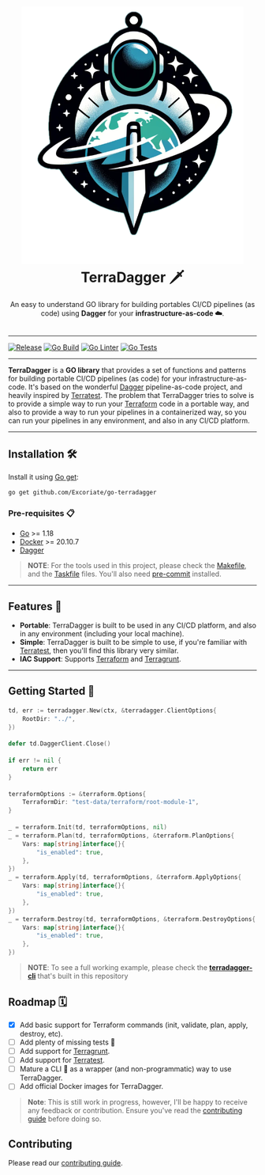 <h1 align="center">
  <img alt="logo" src="docs/logo/terradagger-logo-2.png" width="450px"/><br/>
  TerraDagger 🗡️
</h1>
<p align="center">An easy to understand GO library for building portables CI/CD pipelines (as code) using <b>Dagger</b> for your <b> infrastructure-as-code ☁️</b>.<br/><br/>

---
[![Release](https://github.com/Excoriate/go-terradagger/actions/workflows/release.yaml/badge.svg)](https://github.com/Excoriate/go-terradagger/actions/workflows/release.yaml)
[![Go Build](https://github.com/Excoriate/go-terradagger/actions/workflows/go-build.yml/badge.svg)](https://github.com/Excoriate/go-terradagger/actions/workflows/go-build.yml)
[![Go Linter](https://github.com/Excoriate/go-terradagger/actions/workflows/go-ci-lint.yaml/badge.svg)](https://github.com/Excoriate/go-terradagger/actions/workflows/go-ci-lint.yaml)
[![Go Tests](https://github.com/Excoriate/go-terradagger/actions/workflows/go-ci-tests.yml/badge.svg)](https://github.com/Excoriate/go-terradagger/actions/workflows/go-ci-tests.yml)

---
**TerraDagger** is a **GO library** that provides a set of functions and patterns for building portable CI/CD pipelines (as code) for your infrastructure-as-code. It's based on the wonderful [Dagger](https://dagger.io) pipeline-as-code project, and heavily inspired by [Terratest](https://terratest.gruntwork.io). The problem that TerraDagger tries to solve is to provide a simple way to run your [Terraform](https://www.terraform.io/) code in a portable way, and also to provide a way to run your pipelines in a containerized way, so you can run your pipelines in any environment, and also in any CI/CD platform.

---

## Installation 🛠️

Install it using [Go get](https://golang.org/cmd/go/#hdr-Add_dependencies_to_current_module_and_install_them):

```bash
go get github.com/Excoriate/go-terradagger
```

### Pre-requisites 📋

- [Go](https://golang.org/doc/install) >= 1.18
- [Docker](https://docs.docker.com/get-docker/) >= 20.10.7
- [Dagger](https://dagger.io)

>**NOTE**: For the tools used in this project, please check the [Makefile](./Makefile), and the [Taskfile](./Taskfile.yml) files. You'll also need [pre-commit](https://pre-commit.com/) installed.

---

## Features 🎉
* **Portable**: TerraDagger is built to be used in any CI/CD platform, and also in any environment (including your local machine).
* **Simple**: TerraDagger is built to be simple to use, if you're familiar with [Terratest](https://terratest.gruntwork.io), then you'll find this library very similar.
* **IAC Support**: Supports [Terraform](https://www.terraform.io/) and [Terragrunt](https://terragrunt.gruntwork.io/).

---

## Getting Started 🚀


```go
td, err := terradagger.New(ctx, &terradagger.ClientOptions{
	RootDir: "../",
})

defer td.DaggerClient.Close()

if err != nil {
	return err
}

terraformOptions := &terraform.Options{
	TerraformDir: "test-data/terraform/root-module-1",
}

_ = terraform.Init(td, terraformOptions, nil)
_ = terraform.Plan(td, terraformOptions, &terraform.PlanOptions{
	Vars: map[string]interface{}{
		"is_enabled": true,
	},
})
_ = terraform.Apply(td, terraformOptions, &terraform.ApplyOptions{
	Vars: map[string]interface{}{
		"is_enabled": true,
	},
})
_ = terraform.Destroy(td, terraformOptions, &terraform.DestroyOptions{
	Vars: map[string]interface{}{
		"is_enabled": true,
	},
})

```

>**NOTE**: To see a full working example, please check the [**terradagger-cli**](cli/) that's built in this repository



## Roadmap 🗓️

- [x] Add basic support for Terraform commands (init, validate, plan, apply, destroy, etc).
- [ ] Add plenty of missing tests 🧪
- [ ] Add support for [Terragrunt](https://terragrunt.gruntwork.io/).
- [ ] Add support for [Terratest](https://terratest.gruntwork.io/).
- [ ] Mature a CLI 🤖 as a wrapper (and non-programmatic) way to use TerraDagger.
- [ ] Add official Docker images for TerraDagger.

>**Note**: This is still work in progress, however, I'll be happy to receive any feedback or contribution. Ensure you've read the [contributing guide](./CONTRIBUTING.md) before doing so.


## Contributing

Please read our [contributing guide](./CONTRIBUTING.md).
